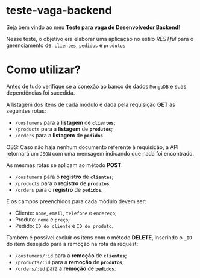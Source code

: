 # teste-vaga-backend
Seja bem vindo ao meu __Teste para vaga de Desenvolvedor Backend__!

Nesse teste, o objetivo era elaborar uma aplicação no estilo <i>RESTful</i> para o gerenciamento de: `clientes`, `pedidos` e `produtos`
# Como utilizar?
Antes de tudo verifique se a conexão ao banco de dados `MongoDB` e suas dependências foi sucedida.

A listagem dos itens de cada módulo é dada pela requisição __GET__ às seguintes rotas:
- `/costumers` para a __listagem__ de __`clientes`__;
- `/products` para a __listagem__ de __`produtos`__;
- `/orders` para a __listagem__ de __`pedidos`__.

OBS: Caso não haja nenhum documento referente à requisição, a API retornará um `JSON` com uma mensagem indicando que nada foi encontrado.

As mesmas rotas se aplicam ao método __POST__:
- `/costumers` para o __registro__ de __`clientes`__;
- `/products` para o __registro__ de __`produtos`__;
- `/orders` para o __registro__ de __`pedidos`__.

E os campos preenchidos para cada módulo devem ser:
- Cliente: `nome`, `email`, `telefone` e `endereço`;
- Produto: `nome` e `preço`;
- Pedido: `ID do cliente` e `ID do produto`.

Também é possível excluir os itens com o método __DELETE__, inserindo o `_ID` do item desejado para a remoção na rota da request:
- `/costumers/:id` para a __remoção__ de __`clientes`__;
- `/products/:id` para a __remoção__  de __`produtos`__;
- `/orders/:id` para a __remoção__  de __`pedidos`__.
